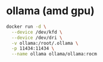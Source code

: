 
# ollama (amd gpu)

```bash
docker run -d \
  --device /dev/kfd \
  --device /dev/dri \
  -v ollama:/root/.ollama \
  -p 11434:11434 \
  --name ollama ollama/ollama:rocm
```

